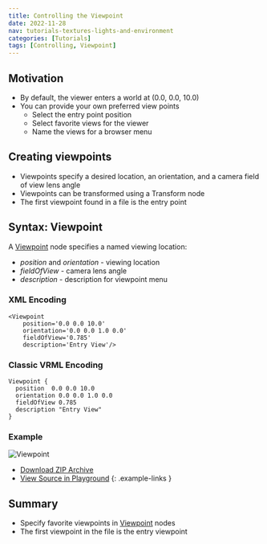 ```yaml
---
title: Controlling the Viewpoint
date: 2022-11-28
nav: tutorials-textures-lights-and-environment
categories: [Tutorials]
tags: [Controlling, Viewpoint]
---
```

## Motivation

- By default, the viewer enters a world at (0.0, 0.0, 10.0)
- You can provide your own preferred view points
  - Select the entry point position
  - Select favorite views for the viewer
  - Name the views for a browser menu

## Creating viewpoints

- Viewpoints specify a desired location, an orientation, and a camera field of view lens angle
- Viewpoints can be transformed using a Transform node
- The first viewpoint found in a file is the entry point

## Syntax: Viewpoint

A [Viewpoint](/x_ite/components/navigation/viewpoint/) node specifies a named viewing location:

- *position* and *orientation* - viewing location
- *fieldOfView* - camera lens angle
- *description* - description for viewpoint menu

### XML Encoding

```x3d
<Viewpoint
    position='0.0 0.0 10.0'
    orientation='0.0 0.0 1.0 0.0'
    fieldOfView='0.785'
    description='Entry View'/>
```

### Classic VRML Encoding

```vrml
Viewpoint {
  position  0.0 0.0 10.0
  orientation 0.0 0.0 1.0 0.0
  fieldOfView 0.785
  description "Entry View"
}
```

### Example

<x3d-canvas src="https://create3000.github.io/media/tutorials/scenes/viewpoint1/viewpoint1.x3dv" update="auto">
  <img src="https://create3000.github.io/media/tutorials/scenes/viewpoint1/screenshot.png" alt="Viewpoint"/>
</x3d-canvas>

- [Download ZIP Archive](https://create3000.github.io/media/tutorials/scenes/viewpoint1/viewpoint1.zip)
- [View Source in Playground](/x_ite/playground/?url=https://create3000.github.io/media/tutorials/scenes/viewpoint1/viewpoint1.x3dv)
{: .example-links }

## Summary

- Specify favorite viewpoints in [Viewpoint](/x_ite/components/navigation/viewpoint/) nodes
- The first viewpoint in the file is the entry viewpoint
